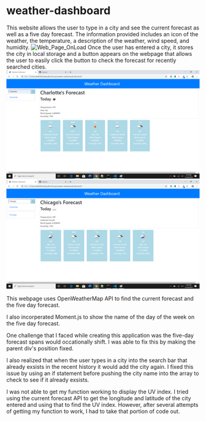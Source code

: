 # weather-dashboard
This website allows the user to type in a city and see the current forecast as well as a five day forecast.
The information provided includes an icon of the weather, the temperature, a description of the weather, wind speed, and humidity.
![Web_Page_OnLoad](/assets/webpagloaded.png?raw=true "Web Page")
Once the user has entered a city, it stores the city in local storage and a button appears on the webpage that allows the user to easily click the button to check the forecast for recently searched cities.
![Web_Page_OnLoad](/assets/EnteredFirstCity.png?raw=true "Showing History")
![Web_Page_OnLoad](/assets/EnteredSecondCity.png?raw=true "Showing History")

This webpage uses OpenWeatherMap API to find the current forecast and the five day forecast.

I also incorperated Moment.js to show the name of the day of the week on the five day forecast.

One challenge that I faced while creating this application was the five-day forecast spans would occationally shift. I was able to fix this by making the parent div's position fixed.

I also realized that when the user types in a city into the search bar that already exsists in the recent history it would add the city again. I fixed this issue by using an if statement before pushing the city name into the array to check to see if it already exsists.

I was not able to get my function working to display the UV index.  I tried using the current forecast API to get the longitude and latitude of the city entered and using that to find the UV index.  However, after several attempts of getting my function to work, I had to take that portion of code out. 
